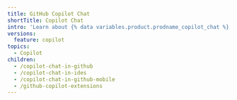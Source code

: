 ```yaml
---
title: GitHub Copilot Chat
shortTitle: Copilot Chat
intro: 'Learn about {% data variables.product.prodname_copilot_chat %}, including use cases, tools, best practices, and limitations.'
versions:
  feature: copilot
topics:
  - Copilot
children:
  - /copilot-chat-in-github
  - /copilot-chat-in-ides
  - /copilot-chat-in-github-mobile
  - /github-copilot-extensions
---
```

